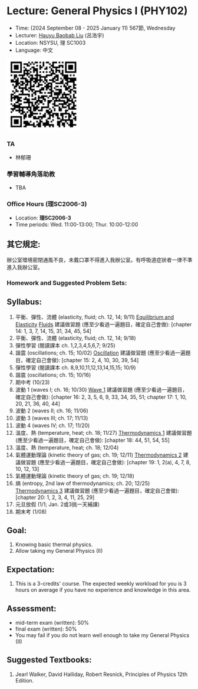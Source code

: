 # Lecture: General Physics I (PHY102)
* Time: (2024 September 08 - 2025 January 11) 567節, Wednesday
* Lecturer: [Hauyu Baobab Liu](https://baobabyoo.github.io/) (呂浩宇)
* Location: NSYSU, 理 SC1003
* Language: 中文

<img src="./images/qrcode.png" alt="QRcode" width="200px"/>

### TA
- 林郁珊

### 學習輔導角落助教
- TBA

### Office Hours (理SC2006-3)
- Location: **理SC2006-3**
- Time periods: Wed. 11:00-13:00; Thur. 10:00-12:00

## 其它規定:
辦公室環境密閉通風不良，未戴口罩不得進入我辦公室。有呼吸道症狀者一律不準進入我辦公室。

### Homework and Suggested Problem Sets:

## Syllabus:
1.	平衡、彈性、流體 (elasticity, fluid; ch. 12, 14; 9/11) [Equilibrium and Elasticity](https://github.com/baobabyoo/Lecture_GeneralPhysicsII_fall/blob/main/lecture_notes/equilibrium_elasticity.pdf) [Fluids](https://github.com/baobabyoo/Lecture_GeneralPhysicsII_fall/blob/main/lecture_notes/fluids.pdf) 建議做習題 (應至少看過一遍題目，確定自己會做): [chapter 14: 1, 3, 7, 14, 15, 31, 34, 45, 54]
2.	平衡、彈性、流體 (elasticity, fluid; ch. 12, 14; 9/18) 
3.	彈性學習 (閱讀課本 ch. 1,2,3,4,5,6,7; 9/25) 
4.	諧震 (oscillations; ch. 15; 10/02) [Oscillation](https://github.com/baobabyoo/Lecture_GeneralPhysicsII_fall/blob/main/lecture_notes/oscillation.pdf) 建議做習題 (應至少看過一遍題目，確定自己會做): [chapter 15: 2, 4, 10, 30, 39, 54]
5.	彈性學習 (閱讀課本 ch. 8,9,10,11,12,13,14,15,15; 10/9)
6.	諧震 (oscillations; ch. 15; 10/16) 
7.	期中考 (10/23)
8.	波動 1 (waves I; ch. 16; 10/30) [Wave 1](https://github.com/baobabyoo/Lecture_GeneralPhysicsII_fall/blob/main/lecture_notes/wave1.pdf) 建議做習題 (應至少看過一遍題目，確定自己會做): [chapter 16: 2, 3, 5, 6, 9, 33, 34, 35, 51; chapter 17: 1, 10, 20, 21, 36, 40, 44]
9.	波動 2 (waves II; ch. 16; 11/06)
10.	波動 3 (waves III; ch. 17; 11/13)
11.	波動 4 (waves IV; ch. 17; 11/20)
12.	溫度、熱 (temperature, heat; ch. 18; 11/27) [Thermodynamics 1](https://github.com/baobabyoo/Lecture_GeneralPhysicsII_fall/blob/main/lecture_notes/thermodynamics.pdf) 建議做習題 (應至少看過一遍題目，確定自己會做): [chapter 18: 44, 51, 54, 55]
13.	溫度、熱 (temperature, heat; ch. 18; 12/04)
14.	氣體運動理論 (kinetic theory of gas; ch. 19; 12/11) [Thermodynamics 2](https://github.com/baobabyoo/Lecture_GeneralPhysicsII_fall/blob/main/lecture_notes/thermodynamics2.pdf)  建議做習題 (應至少看過一遍題目，確定自己會做): [chapter 19: 1, 2(a), 4, 7, 8, 10, 12, 13]
15.	氣體運動理論 (kinetic theory of gas; ch. 19; 12/18)
16.	熵 (entropy, 2nd law of thermodynamics; ch. 20; 12/25) [Thermodynamics 3](https://github.com/baobabyoo/Lecture_GeneralPhysicsII_fall/blob/main/lecture_notes/thermodynamics3.pdf)  建議做習題 (應至少看過一遍題目，確定自己會做): [chapter 20: 1, 2, 3, 4, 11, 25, 29]
17.	元旦放假 (1/1; Jan. 2或3挑一天補課) 
16.	期末考 (1/08)


## Goal:
1. Knowing basic thermal physics.
2. Allow taking my General Physics (II)

## Expectation:
1. This is a 3-credits' course. The expected weekly workload for you is 3 hours on average if you have no experience and knowledge in this area.

## Assessment:
- mid-term exam (written): 50%
- final exam (written): 50%
- You may fail if you do not learn well enough to take my General Physics (II)

## Suggested Textbooks:
1. Jearl Walker, David Halliday, Robert Resnick, Principles of Physics 12th Edition.
